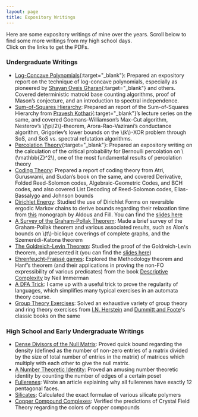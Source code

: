 ```yaml
---
layout: page
title: Expository Writings
---
```


Here are some expository writings of mine over the years. Scroll below to find some more writings from my high school days.<br>
Click on the links to get the PDFs.

### Undergraduate Writings

* [Log-Concave Polynomials](https://drive.google.com/file/d/1rAOeDTLFI7s4FmZsOJNaZ3IOJuPQ3Sso/view?usp=sharing){:target="_blank"}: Prepared an expository report on the technique of log-concave polynomials, especially as pioneered by [Shayan Oveis Gharan](https://homes.cs.washington.edu/~shayan/){:target="_blank"} and others. Covered deterministic matroid base counting algorithms, proof of Mason’s conjecture, and an introduction to spectral independence.
* [Sum-of-Squares Hierarchy](https://drive.google.com/file/d/1hwomvZVkW_2IdMP4RU0CpBxqalCGozHh/view?usp=sharing): Prepared an report of the Sum-of-Squares Hierarchy from [Pravesh Kothari](http://www.cs.cmu.edu/~praveshk/){:target="_blank"}’s lecture series on the same, and covered Goemans-Williamson’s Max-Cut algorithm, Nesterov’s \\(\pi/2\\)-theorem, Arora-Rao-Vazirani’s conductance algorithm, Grigoriev’s lower bounds on the \\(k\\)-XOR problem through SoS, and SoS vs. spectral refutation algorithms.
* [Percolation Theory](https://drive.google.com/file/d/1wCG0CJjueyIjOReaUijsyowXxjEH_oF7/view?usp=sharing){:target="_blank"}: Prepared an expository writing on the calculation of the critical probability for Bernoulli percolation on \\(\mathbb{Z}^2\\), one of the most fundamental results of percolation theory
* [Coding Theory](https://drive.google.com/file/d/1Xd3II_bqIr-EcoBD3KNRNI--NPylNQk4/view?usp=sharing): Prepared a report of coding theory from Atri, Guruswami, and Sudan’s book on the same, and covered Derivative, Folded Reed-Solomon codes, Algebraic-Geometric Codes, and BCH codes, and also covered List Decoding of Reed-Solomon codes, Elias-Bassalygo and Johnson bounds
* [Dirichlet Energy](https://drive.google.com/file/d/1GRVsqt2ly1KkcIePTbk1D9Svfga-9kKG/view?usp=sharing): Studied the use of Dirichlet Forms on reversible ergodic Markov chains to derive bounds regarding their relaxation time from [this](https://www.stat.berkeley.edu/users/aldous/RWG/book.html) monograph by Aldous and Fill. You can find the [slides here](https://drive.google.com/file/d/163Z9orUbCD1OFyMSUK1bmR8MPADJ7q7C/view?usp=sharing)
* [A Survey of the Graham-Pollak Theorem](https://drive.google.com/file/d/1u11ax2rOpRpbxnEaj9OQaHHyrmitUZ9S/view?usp=sharing): Made a brief survey of the Graham-Pollak theorem and various associated results, such as Alon's bounds on \\(t\\)-biclique coverings of complete graphs, and the Szemerédi-Katona theorem
* [The Goldreich-Levin Theorem](https://drive.google.com/file/d/1wD_CIqmdScjIoBy_VhGmccNmYdOBMsu9/view?usp=sharing): Studied the proof of the Goldreich-Levin theorem, and presented it (you can find the [slides here](https://drive.google.com/file/d/1doYr7Xr1XgVZlLPWgJNuJvpZROtK4FOT/view?usp=sharing))
* [Ehrenfeucht-Fraïssé games](https://drive.google.com/file/d/1Qk7fK5rhdyNyQEsu-UiQtROtOM9mvcxv/view?usp=sharing): Explored the Methodology theorem and Hanf’s theorem (and their applications in proving the non-FO expressibility of various predicates) from the book [Descriptive Complexity](https://link.springer.com/book/10.1007/978-1-4612-0539-5) by Neil Immerman
* [A DFA Trick](https://drive.google.com/file/d/1g6-pTPg-kzo_z31CAmpxlblvG2XpSCy2/view?usp=sharing): I came up with a useful trick to prove the regularity of languages, which simplifies many typical exercises in an automata theory course.
* [Group Theory Exercises](https://drive.google.com/file/d/1K64bVAadWqVBS2bRO70OtJEJ2ku_F6Db/view?usp=sharing): Solved an exhaustive variety of group theory and ring theory exercises from [I.N. Herstein](https://marinazahara22.files.wordpress.com/2013/10/i-n-herstein-topics-in-algebra-2nd-edition-1975-wiley-international-editions-john-wiley-and-sons-wie-1975.pdf) and [Dummitt and Foote](https://handoutset.com/wp-content/uploads/2022/07/Abstract-Algebra-3rd-Edition-David-S.-Dummit-Richard-M.-Foote.pdf)'s classic books on the same


### High School and Early Undergraduate Writings

* [Dense Divisors of the Null Matrix](https://github.com/arponbasu/Linear_Algebra_SelfExploration_2ndSem/blob/main/Dense%20divisors%20of%20a%20null%20matrix.pdf): Proved quick bound regarding the density (defined as the number of non-zero entries of a matrix divided by the size of total number of entries in the matrix) of matrices which multiply with each other to give the null matrix.
* [A Number Theoretic Identity](https://github.com/arponbasu/Linear_Algebra_SelfExploration_2ndSem/blob/main/A_Number_Theory_Theorem.pdf): Proved an amusing number theoretic identity by counting the number of edges of a certain poset 
* [Fullerenes](https://github.com/arponbasu/Chemistry_Articles_HighSchool/blob/main/Fullerenes%20CALE%20Submission.pdf): Wrote an article explaining why all fullerenes have exactly 12 pentagonal faces.
* [Silicates](https://github.com/arponbasu/Chemistry_Articles_HighSchool/blob/main/silicates%20CALE%20Submission.pdf): Calculated the exact formulae of various silicate polymers
* [Copper Compound Complexes](https://github.com/arponbasu/Chemistry_Articles_HighSchool/blob/main/CopperCompoundColors.pdf): Verified the predictions of Crystal Field Theory regarding the colors of copper compounds


